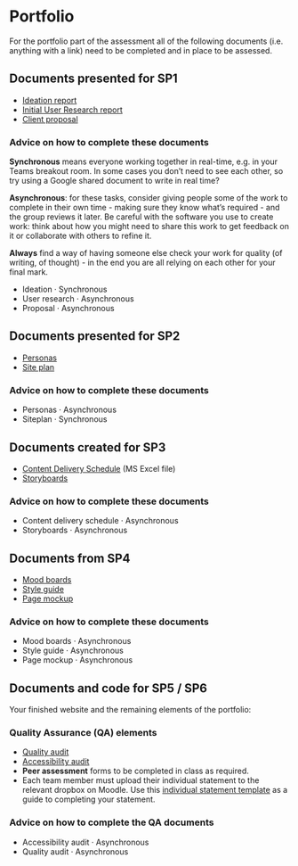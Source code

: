 # Portfolio

For the portfolio part of the assessment all of the following documents (i.e. anything with a link) need to be completed and in place to be assessed.

## Documents presented for SP1

- [Ideation report](1_user_and_competitor_research/ideation.md)
- [Initial User Research report](1_user_and_competitor_research/user-research.md)
- [Client proposal](1_user_and_competitor_research/proposal.md)

### Advice on how to complete these documents

**Synchronous** means everyone working together in real-time, e.g. in your Teams breakout room. In some cases you don’t need to see each other, so try using a Google shared document to write in real time?

**Asynchronous**: for these tasks, consider giving people some of the work to complete in their own time - making sure they know what’s required - and the group reviews it later. Be careful with the software you use to create work: think about how you might need to share this work to get feedback on it or collaborate with others to refine it.

**Always** find a way of having someone else check your work for quality (of writing, of thought) - in the end you are all relying on each other for your final mark.

- Ideation · Synchronous
- User research · Asynchronous
- Proposal · Asynchronous

## Documents presented for SP2

- [Personas](2_IA_and_content_strategy/personas.md)
- [Site plan](2_IA_and_content_strategy/siteplan.md)


### Advice on how to complete these documents

- Personas · Asynchronous
- Siteplan · Synchronous


## Documents created for SP3

- [Content Delivery Schedule](2_IA_and_content_strategy/content-delivery-schedule.xlsx) (MS Excel file)
- [Storyboards](2_IA_and_content_strategy/storyboards.md)

### Advice on how to complete these documents

- Content delivery schedule · Asynchronous
- Storyboards · Asynchronous


## Documents from SP4

- [Mood boards](4_design_and_prototyping/mood-boards.md)
- [Style guide](4_design_and_prototyping/style-guide.md)
- [Page mockup](4_design_and_prototyping/page-mockup.md)

### Advice on how to complete these documents

- Mood boards · Asynchronous
- Style guide · Asynchronous
- Page mockup · Asynchronous


## Documents and code for SP5 / SP6

Your finished website and the remaining elements of the portfolio:

### Quality Assurance (QA) elements

- [Quality audit](6_QA_and_the_guide/quality_audit.md)
- [Accessibility audit](6_QA_and_the_guide/accessibility.md)
- **Peer assessment** forms to be completed in class as required.
- Each team member must upload their individual statement to the relevant dropbox on Moodle. Use this [individual statement template](6_QA_and_the_guide/individual_statement.docx) as a guide to completing your statement.

### Advice on how to complete the QA documents

- Accessibility audit · Asynchronous
- Quality audit · Asynchronous
